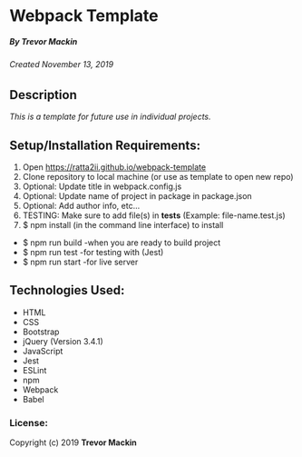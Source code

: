 # Webpack Template
##### By Trevor Mackin
###### Created November 13, 2019

## Description

_This is a template for future use in individual projects._

## Setup/Installation Requirements:

1. Open https://ratta2ii.github.io/webpack-template
2. Clone repository to local machine (or use as template to open new repo)
3. Optional: Update title in webpack.config.js
4. Optional: Update name of project in package in package.json
5. Optional: Add author info, etc...
6. TESTING: Make sure to add file(s) in __tests__ (Example: file-name.test.js)
7. $ npm install  (in the command line interface) to install

  - $ npm run build -when you are ready to build project
  - $ npm run test -for testing with (Jest)
  - $ npm run start -for live server

## Technologies Used:

* HTML
* CSS
* Bootstrap
* jQuery (Version 3.4.1)
* JavaScript
* Jest
* ESLint
* npm
* Webpack
* Babel

### License:

Copyright (c) 2019 **Trevor Mackin**
